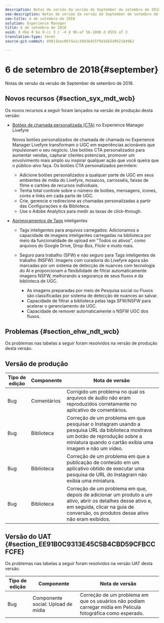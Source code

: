 ```yaml
---
description: Notas de versão da versão de September de setembro de 2018.
seo-description: Notas de versão da versão de September de setembro de 2018.
seo-title: 6 de setembro de 2018
solution: Experience Manager
title: 6 de setembro de 2018
uuid: 8 dbe 8 be 0-cc 3 c -4 d 96-af 56-1808 d 8555 af 3
translation-type: tm+mt
source-git-commit: 09011bac06f4a1c39836455f9d16654952184962

---
```



# 6 de setembro de 2018{#september}

Notas de versão da versão de September de setembro de 2018.

## Novos recursos {#section_syx_mdt_wcb}

Os novos recursos a seguir foram lançados na versão de produção desta versão:

* [Botões de chamada personalizada (CTA)](/help/using/c-features-livefyre/c-call-to-action-button.md#topic_EBE23A0F827645E0A0C619DCF3872EE5) no Experience Manager Livefyre

   Novos botões personalizados de chamada de chamada no Experience Manager Livefyre transformam o UGC em experiências acionáveis que impulsionam o seu negócio. Use botões CTA personalizados para aumentar vendas, capturar clientes potenciais, promover um envolvimento mais amplo ou inspirar qualquer ação que você queira que o público-alvo faça. Os botões CTA personalizados permitem:

   * Adicione botões personalizados a qualquer parte de UGC em seus ambientes de mídia do Livefyre, mosaicos, carrosséis, faixas de filme e cartões de recursos individuais.
   * Tenha total controle sobre o número de botões, mensagens, ícones, cores e links em cada parte de UGC.
   * Crie, gerencie e redirecione as chamadas personalizadas a partir das Configurações e da Biblioteca.
   * Use o Adobe Analytics para medir as taxas de click-through.

* [Aprimoramentos de Tags](/help/using/c-features-livefyre/c-smart-tags/c-smart-tags.md#c_smart_tags) inteligentes

   * Tags inteligentes para arquivos carregados: Adicionamos a capacidade de imagens inteligentes carregadas na biblioteca por meio da funcionalidade de upload em "Todos os ativos", como arquivos do Google Drive, Drop-Box, Flickr e muito mais.
   * Seguro para trabalho (SFW) e não seguro para Tags inteligentes de trabalho (NSFW): Imagens com curadoria do Livefyre agora são marcadas por um sistema de detecção de nuances com tecnologia do AI e proporcionam a flexibilidade de filtrar automaticamente imagens NSFW, melhorando a segurança de seus fluxos e da biblioteca de UGC.

      * As imagens preparadas por meio de Pesquisa social ou Fluxos são classificadas por sistema de detecção de nuances ao salvar.
      * Capacidade de filtrar a biblioteca pelas tags SFW/NSFW para acelerar o gerenciamento de UGC.
      * Capacidade de remover automaticamente o NSFW UGC dos fluxos.

## Problemas {#section_ehw_ndt_wcb}

Os problemas nas tabelas a seguir foram resolvidos na versão de produção desta versão.

## Versão de produção

| **Tipo de edição** | **Componente** | **Nota de versão** |
|---|---|---|
| Bug | Comentários | Corrigido um problema no qual os arquivos de áudio não eram reproduzidos corretamente no aplicativo de comentários. |
| Bug | Biblioteca | Correção de um problema em que pesquisar o Instagram usando a pesquisa URL da biblioteca mostrava um botão de reprodução sobre a miniatura quando o cartão exibia uma imagem e não um vídeo. |
| Bug | Biblioteca | Correção de um problema em que a publicação de conteúdo em um aplicativo obtido de executar uma pesquisa de URL do Instagram não exibia uma miniatura. |
| Bug | Biblioteca | Correção de um problema em que, depois de adicionar um produto a um ativo, abrir os detalhes desse ativo e, em seguida, clicar na guia de conversão, os produtos desse ativo não eram exibidos. |

## Versão do UAT {#section_EE91B0C9313E45C5B4CBD59CFBCCFCFE}

Os problemas nas tabelas a seguir foram resolvidos na versão UAT desta versão.

| **Tipo de edição** | **Componente** | **Nota de versão** |
|---|---|---|
| Bug | Componente social: Upload de mídia | Correção de um problema em que os usuários não podiam carregar mídia em Película fotográfica como esperado. |

